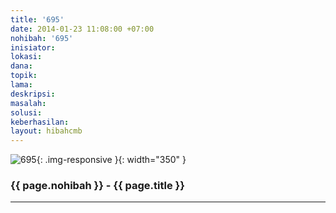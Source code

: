 ```yaml
---
title: '695'
date: 2014-01-23 11:08:00 +07:00
nohibah: '695'
inisiator: 
lokasi: 
dana: 
topik: 
lama: 
deskripsi: 
masalah: 
solusi: 
keberhasilan: 
layout: hibahcmb
---
```


![695](/static/img/hibahcmb/695.png){: .img-responsive }{: width="350" }

### {{ page.nohibah }} - {{ page.title }}

---
